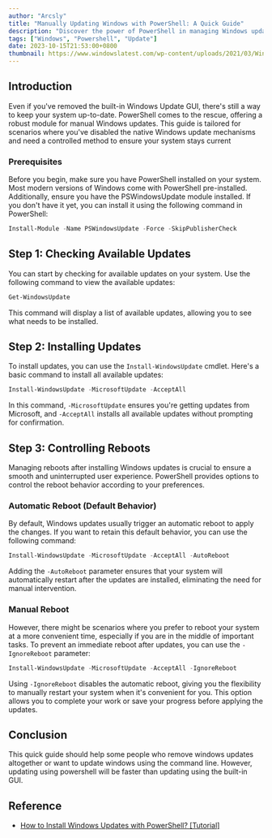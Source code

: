 ```yaml
---
author: "Arcsly"
title: "Manually Updating Windows with PowerShell: A Quick Guide"
description: "Discover the power of PowerShell in managing Windows updates. This quick guide provides step-by-step instructions on how to manually update your Windows system."
tags: ["Windows", "Powershell", "Update"]
date: 2023-10-15T21:53:00+0800
thumbnail: https://www.windowslatest.com/wp-content/uploads/2021/03/Windows-10-KB5000802-BSOD.jpg
---
```


## Introduction

Even if you've removed the built-in Windows Update GUI, there's still a way to keep your system up-to-date. PowerShell comes to the rescue, offering a robust module for manual Windows updates. This guide is tailored for scenarios where you've disabled the native Windows update mechanisms and need a controlled method to ensure your system stays current

### Prerequisites

Before you begin, make sure you have PowerShell installed on your system. Most modern versions of Windows come with PowerShell pre-installed. Additionally, ensure you have the PSWindowsUpdate module installed. If you don't have it yet, you can install it using the following command in PowerShell:

```powershell
Install-Module -Name PSWindowsUpdate -Force -SkipPublisherCheck
```

## Step 1: Checking Available Updates

You can start by checking for available updates on your system. Use the following command to view the available updates:

```powershell
Get-WindowsUpdate
```

This command will display a list of available updates, allowing you to see what needs to be installed.

## Step 2: Installing Updates

To install updates, you can use the `Install-WindowsUpdate` cmdlet. Here's a basic command to install all available updates:

```powershell
Install-WindowsUpdate -MicrosoftUpdate -AcceptAll
```

In this command, `-MicrosoftUpdate` ensures you're getting updates from Microsoft, and `-AcceptAll` installs all available updates without prompting for confirmation.

## Step 3: Controlling Reboots

Managing reboots after installing Windows updates is crucial to ensure a smooth and uninterrupted user experience. PowerShell provides options to control the reboot behavior according to your preferences.

### Automatic Reboot (Default Behavior)

By default, Windows updates usually trigger an automatic reboot to apply the changes. If you want to retain this default behavior, you can use the following command:

```powershell
Install-WindowsUpdate -MicrosoftUpdate -AcceptAll -AutoReboot
```

Adding the `-AutoReboot` parameter ensures that your system will automatically restart after the updates are installed, eliminating the need for manual intervention.

### Manual Reboot

However, there might be scenarios where you prefer to reboot your system at a more convenient time, especially if you are in the middle of important tasks. To prevent an immediate reboot after updates, you can use the `-IgnoreReboot` parameter:

```powershell
Install-WindowsUpdate -MicrosoftUpdate -AcceptAll -IgnoreReboot
```

Using `-IgnoreReboot` disables the automatic reboot, giving you the flexibility to manually restart your system when it's convenient for you. This option allows you to complete your work or save your progress before applying the updates.

## Conclusion

This quick guide should help some people who remove windows updates altogether or want to update windows using the command line. However, updating using powershell will be faster than updating using the built-in GUI.

## Reference

- [How to Install Windows Updates with PowerShell? [Tutorial]](https://www.partitionwizard.com/partitionmagic/powershell-windows-update.html)